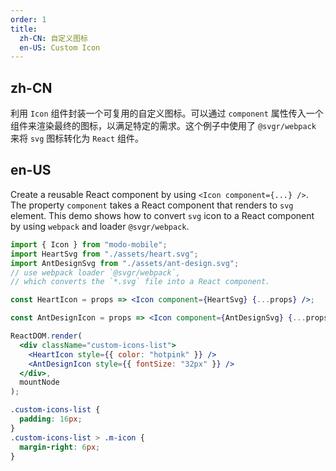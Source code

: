 ```yaml
---
order: 1
title:
  zh-CN: 自定义图标
  en-US: Custom Icon
---
```


## zh-CN

利用 `Icon` 组件封装一个可复用的自定义图标。可以通过 `component` 属性传入一个组件来渲染最终的图标，以满足特定的需求。这个例子中使用了 `@svgr/webpack` 来将 `svg` 图标转化为 `React` 组件。

## en-US

Create a reusable React component by using `<Icon component={...} />`. The property `component` takes a React component that renders to `svg` element. This demo shows how to convert `svg` icon to a React component by using `webpack` and loader `@svgr/webpack`.

```jsx
import { Icon } from "modo-mobile";
import HeartSvg from "./assets/heart.svg";
import AntDesignSvg from "./assets/ant-design.svg";
// use webpack loader `@svgr/webpack`,
// which converts the `*.svg` file into a React component.

const HeartIcon = props => <Icon component={HeartSvg} {...props} />;

const AntDesignIcon = props => <Icon component={AntDesignSvg} {...props} />;

ReactDOM.render(
  <div className="custom-icons-list">
    <HeartIcon style={{ color: "hotpink" }} />
    <AntDesignIcon style={{ fontSize: "32px" }} />
  </div>,
  mountNode
);
```

```css
.custom-icons-list {
  padding: 16px;
}
.custom-icons-list > .m-icon {
  margin-right: 6px;
}
```
